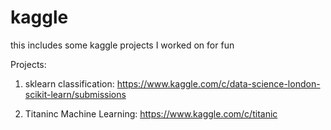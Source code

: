 # kaggle

this includes some kaggle projects I worked on for fun

Projects:

1) sklearn classification: https://www.kaggle.com/c/data-science-london-scikit-learn/submissions

2) Titaninc Machine Learning: https://www.kaggle.com/c/titanic
